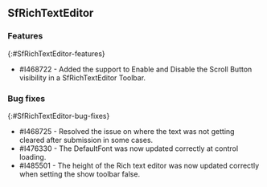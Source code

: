 ## SfRichTextEditor 

### Features
{:#SfRichTextEditor-features}

* \#I468722 - Added the support to Enable and Disable the Scroll Button visibility in a SfRichTextEditor Toolbar.

### Bug fixes
{:#SfRichTextEditor-bug-fixes} 

* \#I468725 - Resolved the issue on where the text was not getting cleared after submission in some cases.
* \#I476330 - The DefaultFont was now updated correctly at control loading.
* \#I485501 - The height of the Rich text editor was now updated correctly when setting the show toolbar false.
